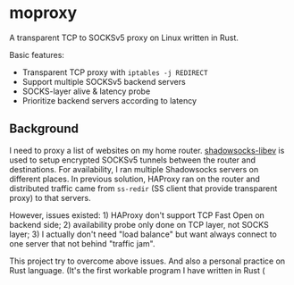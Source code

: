 # moproxy

A transparent TCP to SOCKSv5 proxy on Linux written in Rust.

Basic features:

 * Transparent TCP proxy with `iptables -j REDIRECT`
 * Support multiple SOCKSv5 backend servers
 * SOCKS-layer alive & latency probe
 * Prioritize backend servers according to latency


## Background

I need to proxy a list of websites on my home router.
[shadowsocks-libev](https://github.com/shadowsocks/shadowsocks-libev) is used
to setup encrypted SOCKSv5 tunnels between the router and destinations.
For availability, I ran multiple Shadowsocks servers on different places.
In previous solution, HAProxy ran on the router and distributed traffic came
from `ss-redir` (SS client that provide transparent proxy) to that servers.

However, issues existed: 1) HAProxy don't support TCP Fast Open on backend
side; 2) availability probe only done on TCP layer, not SOCKS layer; 3) I
actually don't need "load balance" but want always connect to one server
that not behind "traffic jam".

This project try to overcome above issues. And also a personal practice on
Rust language. (It's the first workable program I have written in Rust (

